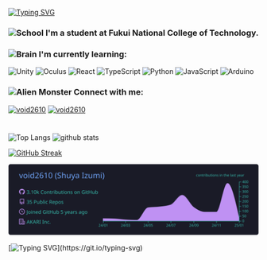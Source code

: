 [![Typing SVG](https://readme-typing-svg.demolab.com?font=Fira+Code&size=100&pause=1000&center=true&vCenter=true&random=true&width=700&height=150&lines=Hi+there)](https://git.io/typing-svg)

### <img src="https://raw.githubusercontent.com/Tarikul-Islam-Anik/Animated-Fluent-Emojis/master/Emojis/Travel%20and%20places/School.png" alt="School" width="36" height="36" /> I'm a student at Fukui National College of Technology.


### <img src="https://raw.githubusercontent.com/Tarikul-Islam-Anik/Animated-Fluent-Emojis/master/Emojis/Hand%20gestures/Brain.png" alt="Brain" width="36" height="36" /> I'm currently learning: 

![Unity](https://img.shields.io/badge/unity-%23000000.svg?style=for-the-badge&logo=unity)
![Oculus](https://img.shields.io/badge/-Oculus-1C1E20.svg?logo=oculus&style=for-the-badge)
![React](https://img.shields.io/badge/-React-7f2fad.svg?logo=react&style=for-the-badge)
![TypeScript](https://img.shields.io/badge/typescript-%23323330.svg?style=for-the-badge&logo=typescript)
![Python](https://img.shields.io/badge/-Python-FFD648.svg?logo=python&style=for-the-badge)
![JavaScript](https://img.shields.io/badge/javascript-%23323330.svg?style=for-the-badge&logo=javascript)
![Arduino](https://img.shields.io/badge/-Arduino-00619D.svg?logo=arduino&style=for-the-badge)

### <img src="https://raw.githubusercontent.com/Tarikul-Islam-Anik/Animated-Fluent-Emojis/master/Emojis/Smilies/Alien%20Monster.png" alt="Alien Monster" width="36" height="36" /> Connect with me:

<p align="left"> 
  <a href="https://twitter.com/void2610" target="blank"><img src="https://img.shields.io/badge/Follow%20@void2610--1DA1F2.svg?logo=twitter&style=for-the-badge" alt="void2610" /></a> 
  <a href="https://instagram.com/void_2610/" target="blank"><img src="https://img.shields.io/badge/Follow%20@void2610--EC0391.svg?logo=instagram&style=for-the-badge" alt="void2610" /></a> 
</p>
 
# 

<p align="left"> 
  <img alt="Top Langs" height="150px" src="https://github-readme-stats.vercel.app/api/top-langs/?username=void2610&layout=compact&show_icons=true&theme=dark" />
  <img alt="github stats" height="150px" src="https://github-readme-stats.vercel.app/api?username=void2610&theme=tokyonight&show_icons=ture" />
</p>

[![GitHub Streak](https://streak-stats.demolab.com?user=void2610&theme=tokyonight&hide_border=false&border_radius=8.3&date_format=%5BY.%5Dn.j)](https://git.io/streak-stats)

[![](https://raw.githubusercontent.com/void2610/void2610/main/profile-summary-card-output/tokyonight/0-profile-details.svg)](https://github.com/vn7n24fzkq/github-profile-summary-cards)


[![Typing SVG](https://readme-typing-svg.demolab.com?font=Fira+Code&size=70&pause=1000&color=D62D2D&center=true&vCenter=true&random=true&width=900&height=150&lines=Join+to+AKARI+Inc.+!!)](https://git.io/typing-svg)

